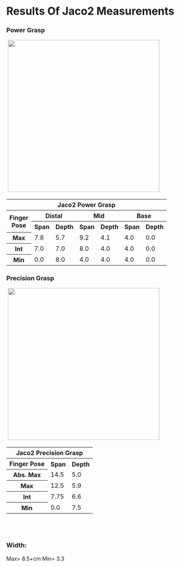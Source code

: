 # Results Of Jaco2 Measurements

### Power Grasp
<image>
<img src="Images/" width="400">
</image>
<table>
    <thead>
        <tr>
            <th colspan=7> Jaco2 Power Grasp </th>
        </tr>
    </thead>
    <tbody>
        <tr>
            <th rowspan=2> Finger <br> Pose</th>
            <th colspan=2> Distal </th>
            <th colspan=2> Mid </th>
            <th colspan=2> Base </th>
        </tr>
        <tr>    
            <th colspan=1> Span </th>
            <th colspan=1>Depth</th>
            <th colspan=1> Span </th>
            <th colspan=1>Depth</th>
            <th colspan=1> Span </th>
            <th colspan=1>Depth</th>
        </tr>
        <tr>
            <th colspan=1> Max </th>
            <td colspan=1> 7.8 </td>
            <td colspan=1> 5.7 </td>
            <td colspan=1> 9.2 </td>
            <td colspan=1> 4.1 </td>
            <td colspan=1> 4.0 </td>
            <td colspan=1> 0.0 </td>
        </tr>
        <tr>
            <th colspan=1> Int </th>
            <td colspan=1> 7.0 </td>
            <td colspan=1> 7.0 </td>
            <td colspan=1> 8.0 </td>
            <td colspan=1> 4.0 </td>
            <td colspan=1> 4.0 </td>
            <td colspan=1> 0.0 </td>
        </tr>
        <tr>
            <th colspan=1> Min </th>
            <td colspan=1> 0.0 </td>
            <td colspan=1> 8.0 </td>
            <td colspan=1> 4.0 </td>
            <td colspan=1> 4.0 </td>
            <td colspan=1> 4.0 </td>
            <td colspan=1> 0.0 </td>
        </tr>
    </tbody>
</table>


### Precision Grasp

<image>
<img src="Images/" width="400">
</image>

<table>
    <thead>
        <tr>
            <th colspan=7> Jaco2 Precision Grasp </th>
        </tr>
    </thead>
    <tbody>
        <tr>           
            <th colspan=1> Finger Pose </th>
            <th colspan=1> Span </th>
            <th colspan=1>Depth</th>
        </tr>
        <tr>
            <th colspan=1> Abs. Max </th>
            <td colspan=1> 14.5 </td>
            <td colspan=1> 5.0 </td>
        </tr>
        <tr>
            <th colspan=1> Max </th>
            <td colspan=1> 12.5 </td>
            <td colspan=1> 5.9 </td>
        </tr>
        <tr>
            <th colspan=1> Int </th>
            <td colspan=1> 7.75 </td>
            <td colspan=1> 6.6 </td>
        </tr>
        <tr>
            <th colspan=1> Min </th>
            <td colspan=1> 0.0 </td>
            <td colspan=1> 7.5 </td>
        </tr>
    </tbody>
</table>
<br>
<br>

### Width:
Max= 8.5+cm Min= 3.3
